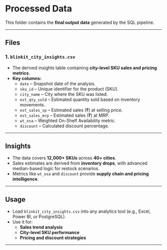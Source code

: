 # Processed Data

This folder contains the **final output data** generated by the SQL pipeline.

---

## **Files**
### 1. `blinkit_city_insights.csv`
- The derived insights table containing **city-level SKU sales and pricing metrics**.
- **Key columns:**
  - `date` – Snapshot date of the analysis.
  - `sku_id` – Unique identifier for the product (SKU).
  - `city_name` – City where the SKU was listed.
  - `est_qty_sold` – Estimated quantity sold based on inventory movements.
  - `est_sales_sp` – Estimated sales (₹) at selling price.
  - `est_sales_mrp` – Estimated sales (₹) at MRP.
  - `wt_osa` – Weighted On-Shelf Availability metric.
  - `discount` – Calculated discount percentage.

---

## **Insights**
- The data covers **12,000+ SKUs** across **40+ cities**.
- Sales estimates are derived from **inventory drops**, with advanced median-based logic for restock scenarios.
- Metrics like `wt_osa` and `discount` provide **supply chain and pricing intelligence**.

---

## **Usage**
- Load `blinkit_city_insights.csv` into any analytics tool (e.g., Excel, Power BI, or PostgreSQL).
- Use it for:
  - **Sales trend analysis**
  - **City-level SKU performance**
  - **Pricing and discount strategies**

---
